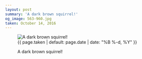 ```yaml
---
layout: post
summary: 'A dark brown squirrel!'
og_image: 563-960.jpg
taken: October 14, 2016
---
```


<figure class="post" data-src="{{ site.assets_url }}/{{ page.og_image }}">
<img alt="A dark brown squirrel!" sizes="(min-width: 700px) 50vw, calc(100vw - 2rem)" src="{{ site.assets_url }}/563-480.jpg" srcset="{{ site.assets_url }}/563-240.jpg 240w, {{ site.assets_url }}/563-480.jpg 480w, {{ site.assets_url }}/563-720.jpg 720w, {{ site.assets_url }}/563-960.jpg 960w"/>
<figcaption>
<time>{{ page.taken | default: page.date | date: "%B %-d, %Y" }}</time>
<p>A dark brown squirrel!</p>
</figcaption>
</figure>
